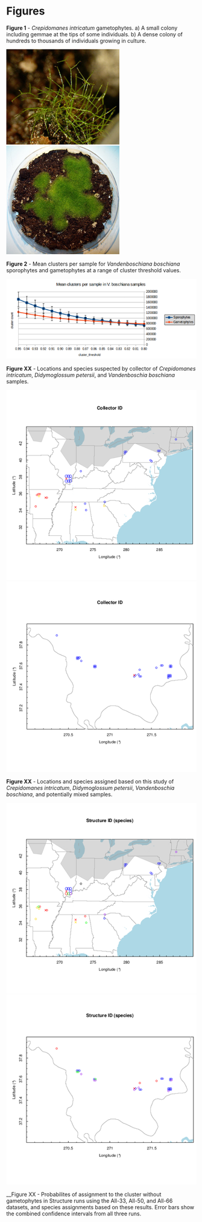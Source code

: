 Figures
=======

__Figure 1__ - _Crepidomanes intricatum_ gametophytes. a) A small colony including gemmae at the tips of some individuals. b) A dense colony of hundreds to thousands of individuals growing in culture.

![](Figures/Crepidomanes-clone_with_gemmae-smaller.jpg)
![](Figures/Crepidomanes-colony_in_culture-smaller.jpg)

__Figure 2__ - Mean clusters per sample for _Vandenboschiana boschiana_ sporophytes and gametophytes at a range of cluster threshold values.

![](Figures/Clusters_by_threshold.png)

__Figure XX__ - Locations and species suspected by collector of _Crepidomanes intricatum_, _Didymoglossum petersii_, and _Vandenboschia boschiana_ samples.

![](Figures/US_map-suspected_species.png)
![](Figures/IL_map-suspected_species.png)

__Figure XX__ - Locations and species assigned based on this study of _Crepidomanes intricatum_, _Didymoglossum petersii_, _Vandenboschia boschiana_, and potentially mixed samples.

![](Figures/US_map-assigned_species.png)
![](Figures/IL_map-assigned_species.png)

__Figure XX - Probabilites of assignment to the cluster without gametophytes in Structure runs using the All-33, All-50, and All-66 datasets, and species assignments based on these results. Error bars show the combined confidence intervals from all three runs.
